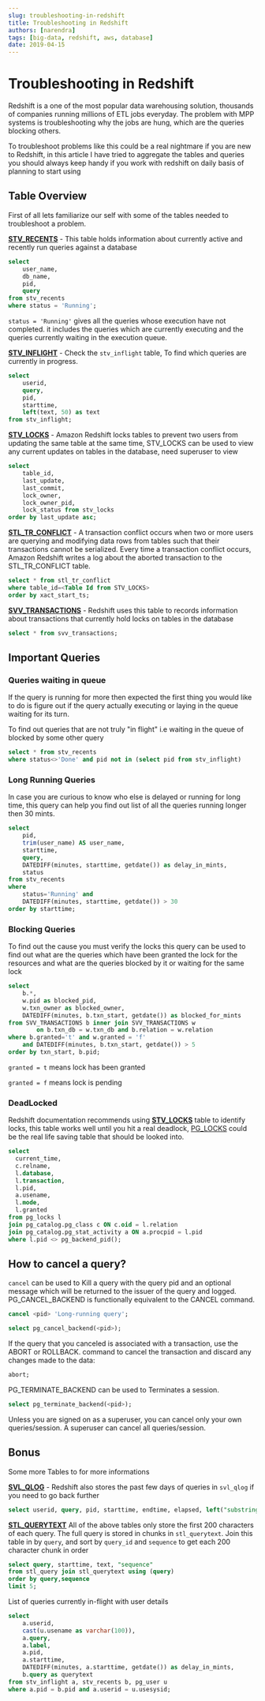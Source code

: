 ```yaml
---
slug: troubleshooting-in-redshift
title: Troubleshooting in Redshift
authors: [narendra]
tags: [big-data, redshift, aws, database]
date: 2019-04-15
---
```


# Troubleshooting in Redshift

Redshift is a one of the most popular data warehousing solution, thousands of companies running millions of ETL jobs everyday. The problem with MPP systems is troubleshooting why the jobs are hung, which are the queries blocking others. 

To troubleshoot problems like this could be a real nightmare if you are new to Redshift, in this article I have tried to aggregate the tables and queries you should always keep handy if you work with redshift on daily basis of planning to start using  

## Table Overview

First of all lets familiarize our self  with some of the tables needed to troubleshoot a problem.

**[STV_RECENTS](https://docs.aws.amazon.com/redshift/latest/dg/r_STV_RECENTS.html)** - This table holds information about currently active and recently run queries against a database

```sql
select 
	user_name, 
	db_name, 
	pid, 
	query
from stv_recents
where status = 'Running';
```

`status = 'Running'` gives all the queries whose execution have not completed. it includes the queries which are currently executing and the queries currently waiting in the execution queue.

**[STV_INFLIGHT](https://docs.aws.amazon.com/redshift/latest/dg/r_STV_INFLIGHT.html)** - Check the `stv_inflight` table, To find which queries are currently in progress. 

```sql
select 
	userid, 
	query, 
	pid, 
	starttime, 
	left(text, 50) as text 
from stv_inflight;
```

**[STV_LOCKS](https://docs.aws.amazon.com/redshift/latest/dg/r_STV_LOCKS.html)** - Amazon Redshift locks tables to prevent two users from updating the same table at the same time, STV_LOCKS can be used to view any current updates on tables in the database, need superuser to view

```sql
select 
	table_id, 
	last_update, 
	last_commit, 
	lock_owner, 
	lock_owner_pid, 
	lock_status from stv_locks  
order by last_update asc;
```

**[STL_TR_CONFLICT](https://docs.aws.amazon.com/redshift/latest/dg/r_STL_TR_CONFLICT.html)** - A transaction conflict occurs when two or more users are querying and modifying data rows from tables such that their transactions cannot be serialized. Every time a transaction conflict occurs, Amazon Redshift writes a log about the aborted transaction to the STL_TR_CONFLICT table. 

```sql
select * from stl_tr_conflict 
where table_id=<Table Id from STV_LOCKS>
order by xact_start_ts;
```

**[SVV_TRANSACTIONS](https://docs.aws.amazon.com/redshift/latest/dg/r_SVV_TRANSACTIONS.html)** - Redshift uses this table to records information about transactions that currently hold locks on tables in the database

```sql
select * from svv_transactions;
```

## Important Queries

### Queries waiting in queue

If the query is running for more then expected the first thing you would like to do is figure out if the query actually executing or laying in the queue waiting for its turn.

To find out queries that are not truly "in flight" i.e waiting in the queue of blocked by some other query

```sql
select * from stv_recents 
where status<>'Done' and pid not in (select pid from stv_inflight)
```

### Long Running Queries

In case you are curious to know who else is delayed or running for long time, this query can help you find out list of all the queries running longer then 30 mints.

```sql
select 
	pid, 
	trim(user_name) AS user_name, 
	starttime, 
	query, 
	DATEDIFF(minutes, starttime, getdate()) as delay_in_mints, 
	status
from stv_recents 
where 
	status='Running' and  
	DATEDIFF(minutes, starttime, getdate()) > 30
order by starttime;
```

### Blocking Queries

To find out the cause you must verify the locks this query can be used to find out what are the queries which have been granted the lock for the resources and what are the queries blocked by it or waiting for the same lock

```sql
select 
	b.*, 
	w.pid as blocked_pid, 
	w.txn_owner as blocked_owner, 
	DATEDIFF(minutes, b.txn_start, getdate()) as blocked_for_mints
from SVV_TRANSACTIONS b inner join SVV_TRANSACTIONS w 
		on b.txn_db = w.txn_db and b.relation = w.relation
where b.granted='t' and w.granted = 'f' 
	and DATEDIFF(minutes, b.txn_start, getdate()) > 5
order by txn_start, b.pid;
```

`granted = t`  means lock has been granted

`granted = f`  means lock is pending

### DeadLocked

Redshift documentation recommends using **[STV_LOCKS](http://docs.aws.amazon.com/redshift/latest/dg/r_STV_LOCKS.html)** table to identify locks, this table works well until you hit a real deadlock, [PG_LOCKS](https://wiki.postgresql.org/wiki/Lock_Monitoring) could be the real life saving table that should be looked into.   

```sql
select 
  current_time, 
  c.relname, 
  l.database, 
  l.transaction, 
  l.pid, 
  a.usename, 
  l.mode, 
  l.granted
from pg_locks l 
join pg_catalog.pg_class c ON c.oid = l.relation
join pg_catalog.pg_stat_activity a ON a.procpid = l.pid
where l.pid <> pg_backend_pid();
```

## How to cancel a query?

`cancel` can be used to Kill a query with the query pid and an optional message which will be returned to the issuer of the query and logged. PG_CANCEL_BACKEND is functionally equivalent to the CANCEL command.

```sql
cancel <pid> 'Long-running query';
```

```sql
select pg_cancel_backend(<pid>);
```

If the query that you canceled is associated with a transaction, use the ABORT or ROLLBACK. command to cancel the transaction and discard any changes made to the data:

```sql
abort;
```

PG_TERMINATE_BACKEND can be used to Terminates a session.

```sql
select pg_terminate_backend(<pid>);
```

Unless you are signed on as a superuser, you can cancel only your own queries/session. A superuser can cancel all queries/session.

## Bonus

Some more Tables to for more informations

**[SVL_QLOG](https://docs.aws.amazon.com/redshift/latest/dg/r_SVL_QLOG.html)** - Redshift also stores the past few days of queries in `svl_qlog` if you need to go back further

```sql
select userid, query, pid, starttime, endtime, elapsed, left("substring", 50) as text from svl_qlog limit 10;
```

**[STL_QUERYTEXT](https://docs.aws.amazon.com/redshift/latest/dg/r_STL_QUERYTEXT.html)**  All of the above tables only store the first 200 characters of each query. The full query is stored in chunks in `stl_querytext`. Join this table in by `query`, and sort by `query_id` and `sequence` to get each 200 character chunk in order

```sql
select query, starttime, text, "sequence" 
from stl_query join stl_querytext using (query) 
order by query,sequence 
limit 5;
```

List of queries currently in-flight with user details 

```sql
select 
	a.userid, 
	cast(u.usename as varchar(100)), 
	a.query, 
	a.label, 
	a.pid, 
	a.starttime, 
	DATEDIFF(minutes, a.starttime, getdate()) as delay_in_mints, 
	b.query as querytext
from stv_inflight a, stv_recents b, pg_user u
where a.pid = b.pid and a.userid = u.usesysid;
```
